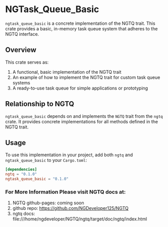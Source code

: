 # NGTask_Queue_Basic

`ngtask_queue_basic` is a concrete implementation of the NGTQ trait.
 This crate provides a basic, in-memory task queue system that adheres to the NGTQ interface.

## Overview

This crate serves as:

1. A functional, basic implementation of the NGTQ trait
2. An example of how to implement the NGTQ trait for custom task queue systems
3. A ready-to-use task queue for simple applications or prototyping

## Relationship to NGTQ

`ngtask_queue_basic` depends on and implements the `NGTQ` trait from the `ngtq` crate. It provides concrete implementations for all methods defined in the NGTQ trait.

## Usage

To use this implementation in your project, add both `ngtq` and `ngtask_queue_basic` to your `Cargo.toml`:

```toml
[dependencies]
ngtq = "0.1.0"
ngtask_queue_basic = "0.1.0"
```
### For More Information Please visit NGTQ docs at:
1. NGTQ github-pages: coming soon 
2. github repo: https://github.com/NGDeveloper125/NGTQ
3. ngtq docs: file:///home/ngdeveloper/NGTQ/ngtq/target/doc/ngtq/index.html
